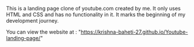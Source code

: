 This is a landing page clone of youtube.com created by me. It only uses HTML and CSS and has no functionality in it. It marks the beginning of my development journey.

You can view the website at : "https://krishna-baheti-27.github.io/Youtube-landing-page/"
